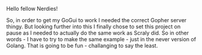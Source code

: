 Hello fellow Nerdies!

So, in order to get my GoGui to work I needed the correct Gopher server thingy. But looking further into this I finally chose to set this project on pause as I needed to actually do the same
work as Scraly did. So in other words - I have to try to make the same example - just in the never version of Golang. That is going to be fun - challanging to say the least.

